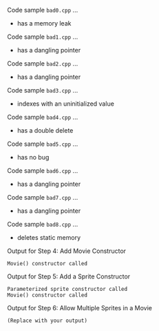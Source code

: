 Code sample `bad0.cpp` ...
* has a memory leak

Code sample `bad1.cpp` ...
* has a dangling pointer

Code sample `bad2.cpp` ...
* has a dangling pointer

Code sample `bad3.cpp` ...
* indexes with an uninitialized value

Code sample `bad4.cpp` ...
* has a double delete

Code sample `bad5.cpp` ...
* has no bug

Code sample `bad6.cpp` ...
* has a dangling pointer

Code sample `bad7.cpp` ...
* has a dangling pointer

Code sample `bad8.cpp` ...
* deletes static memory

Output for Step 4: Add Movie Constructor
```
Movie() constructor called
```


Output for Step 5: Add a Sprite Constructor
```
Parameterized sprite constructor called
Movie() constructor called

```

Output for Step 6: Allow Multiple Sprites in a Movie
```
(Replace with your output)
```

